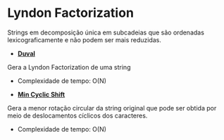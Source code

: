 # Lyndon Factorization

Strings em decomposição única em subcadeias que são ordenadas lexicograficamente e não podem ser mais reduzidas.

- **[Duval](duval.cpp)**  

Gera a Lyndon Factorization de uma string

* Complexidade de tempo: O(N)

- **[Min Cyclic Shift](min_cyclic_shift.cpp)**

Gera a menor rotação circular da string original que pode ser obtida por meio de deslocamentos cíclicos dos caracteres.

* Complexidade de tempo: O(N)

